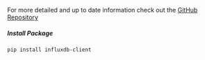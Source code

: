For more detailed and up to date information check out the <a href="https://github.com/influxdata/influxdb-client-python" target="_blank"  rel="noreferrer">GitHub Repository</a>

##### Install Package

```
pip install influxdb-client
```
